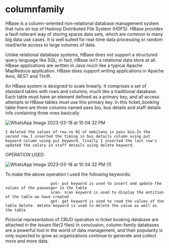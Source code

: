 # columnfamily
  HBase is a column-oriented non-relational database management system that runs on top of Hadoop Distributed File System (HDFS). HBase provides a fault-tolerant way of storing sparse data sets, which are common in many big data use cases. It is well suited for real-time data processing or random read/write access to large volumes of data.

  Unlike relational database systems, HBase does not support a structured query language like SQL; in fact, HBase isn’t a relational data store at all. HBase applications are written in Java  much like a typical Apache MapReduce application. HBase does support writing applications in Apache Avro, REST and Thrift.

   An HBase system is designed to scale linearly. It comprises a set of standard tables with rows and columns, much like a traditional database. Each table must have an element defined as a primary key, and all access attempts to HBase tables must use this primary key.
In this ticket_booking table there are three columns named pass bio, bus details and staff details info containing three rows basically

![WhatsApp Image 2023-03-18 at 10 04 32 PM](https://user-images.githubusercontent.com/124055684/226121094-f4f3d4b0-5493-4eb9-86c9-eb01ab57e81b.jpeg)

    I deleted the values of row no 01 of mobileno in pass bio.In the second row I inserted the timing in bus details column using put keyword column using put keyword. finally I inserted the last row's updated the salary in staff details using delete keyword.

OPERATION USED:

![WhatsApp Image 2023-03-18 at 10 04 32 PM (1)](https://user-images.githubusercontent.com/124055684/226121131-a249b6c1-3583-4690-8b23-0835940a98de.jpeg)

To make the above operation I used the following keywords:

                        put- put keyword is used to insert and update the values of the paasenger in the table
                        scan- scan keyword is used to display the entities of the table we have created
                        get- get keyword is used to read the values of the table delete- delete keyword is used to delete the value as well as the table

   Pictorial representation of CRUD operation in ticket booking database are attached in the Issues file(3 files) In conclusion, column-family databases are a powerful tool in the world of data management, and their popularity is only expected to grow as organizations continue to generate and collect more and more data.
